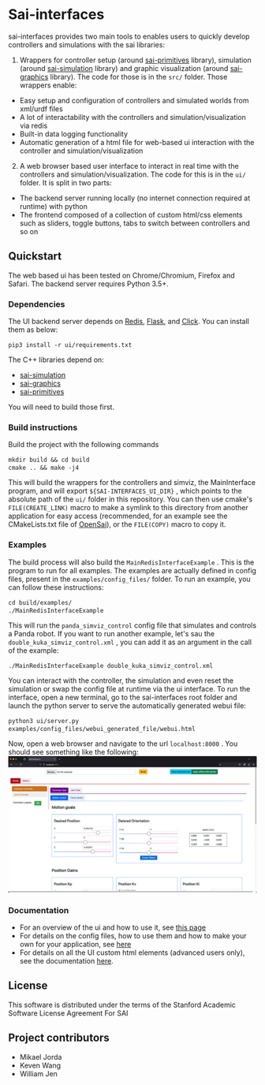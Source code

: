 # Sai-interfaces

sai-interfaces provides two main tools to enables users to quickly develop controllers and simulations with the sai libraries:
1. Wrappers for controller setup (around [sai-primitives](https://github.com/manips-sai-org/sai-primitives) library), simulation (around [sai-simulation](https://github.com/manips-sai-org/sai-simulation) library) and graphic visualization (around [sai-graphics](https://github.com/manips-sai-org/sai-graphics) library). The code for those is in the `src/` folder. Those wrappers enable:
  + Easy setup and configuration of controllers and simulated worlds from xml/urdf files
  + A lot of interactability with the controllers and simulation/visualization via redis
  + Built-in data logging functionality
  + Automatic generation of a html file for web-based ui interaction with the controller and simulation/visualization
2. A web browser based user interface to interact in real time with the controllers and simulation/visualization. The code for this is in the `ui/` folder. It is split in two parts:
  + The backend server running locally (no internet connection required at runtime) with python
  + The frontend composed of a collection of custom html/css elements such as sliders, toggle buttons, tabs to switch between controllers and so on

## Quickstart

The web based ui has been tested on Chrome/Chromium, Firefox and Safari.
The backend server requires Python 3.5+.

### Dependencies

The UI backend server depends on [Redis](https://pypi.org/project/redis/), [Flask](https://pypi.org/project/Flask/), and [Click](https://pypi.org/project/click/). You can install them as below:

```
pip3 install -r ui/requirements.txt
```

The C++ libraries depend on:
* [sai-simulation](https://github.com/manips-sai-org/sai-simulation)
* [sai-graphics](https://github.com/manips-sai-org/sai-graphics)
* [sai-primitives](https://github.com/manips-sai-org/sai-primitives)

You will need to build those first.

### Build instructions

Build the project with the following commands

```
mkdir build && cd build
cmake .. && make -j4
```

This will build the wrappers for the controllers and simviz, the MainInterface program, and will export `${SAI-INTERFACES_UI_DIR}` , which points to the absolute path of the `ui/` folder in this repository. You can then use cmake's `FILE(CREATE_LINK)` macro to make a symlink to this directory from another application for easy access (recommended, for an example see the CMakeLists.txt file of [OpenSai](https://github.com/manips-sai-org/OpenSai)), or the `FILE(COPY)` macro to copy it.

### Examples

The build process will also build the `MainRedisInterfaceExample` . This is the program to run for all examples. The examples are actually defined in config files, present in the `examples/config_files/` folder. To run an example, you can follow these instructions:

```
cd build/examples/
./MainRedisInterfaceExample
```

This will run the `panda_simviz_control` config file that simulates and controls a Panda robot. If you want to run another example, let's sau the `double_kuka_simviz_control.xml` , you can add it as an argument in the call of the example:

```
./MainRedisInterfaceExample double_kuka_simviz_control.xml
```

You can interact with the controller, the simulation and even reset the simulation or swap the config file at runtime via the ui interface. To run the interface, open a new terminal, go to the sai-interfaces root folder and launch the python server to serve the automatically generated webui file:

```
python3 ui/server.py examples/config_files/webui_generated_file/webui.html
```

Now, open a web browser and navigate to the url `localhost:8000` . You should see something like the following:
![](docs/img/ui_interface_main.png)

### Documentation

* For an overview of the ui and how to use it, see [this page](docs/ui_overview.md)
* For details on the config files, how to use them and how to make your own for your application, see [here](docs/config_files_details.md)
* For details on all the UI custom html elements (advanced users only), see the documentation [here](docs/ui_elements_details/ui_docs_menu.md).

## License

This software is distributed under the terms of the Stanford Academic Software License Agreement For SAI

## Project contributors

* Mikael Jorda
* Keven Wang
* William Jen
